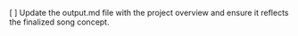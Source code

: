 [ ] Update the output.md file with the project overview and ensure it reflects the finalized song concept.